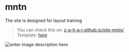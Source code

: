 # mntn
The site is designed for layout training

> You can check this on: [z-a-h-a-r.github.io/site-mntn/](https://z-a-h-a-r.github.io/site-mntn/ "https://z-a-h-a-r.github.io/site-mntn/")  
> Template: [here](https://www.figma.com/file/uboEHpA8KQcTZb435iWASk/MNTN---Landing-Page-%28Community%29?node-id=1:2)

![enter image description here](https://i.ibb.co/9cPm0ng/Screenshot-2021-08-15-135528.png)
